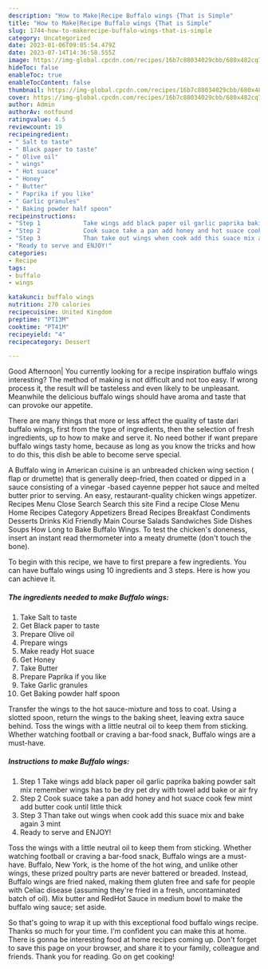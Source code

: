 ```yaml
---
description: "How to Make|Recipe Buffalo wings {That is Simple"
title: "How to Make|Recipe Buffalo wings {That is Simple"
slug: 1744-how-to-makerecipe-buffalo-wings-that-is-simple
category: Uncategorized
date: 2023-01-06T09:05:54.479Z
date: 2023-07-14T14:36:58.555Z
image: https://img-global.cpcdn.com/recipes/16b7c88034029cbb/680x482cq70/buffalo-wings-recipe-main-photo.jpg
hideToc: false
enableToc: true
enableTocContent: false
thumbnail: https://img-global.cpcdn.com/recipes/16b7c88034029cbb/680x482cq70/buffalo-wings-recipe-main-photo.jpg
cover: https://img-global.cpcdn.com/recipes/16b7c88034029cbb/680x482cq70/buffalo-wings-recipe-main-photo.jpg
author: Admin
authorAv: notfound
ratingvalue: 4.5
reviewcount: 19
recipeingredient:
- " Salt to taste"
- " Black paper to taste"
- " Olive oil"
- " wings"
- " Hot suace"
- " Honey"
- " Butter"
- " Paprika if you like"
- " Garlic granules"
- " Baking powder half spoon"
recipeinstructions:
- "Step 1            Take wings add black paper oil garlic paprika baking powder salt mix remember wings has to be dry pet dry with towel add bake or air fry"
- "Step 2            Cook suace take a pan add honey and hot suace cook few mint add butter cook until little thick"
- "Step 3            Than take out wings when cook add this suace mix and bake again 3 mint"
- "Ready to serve and ENJOY!"
categories:
- Recipe
tags:
- buffalo
- wings

katakunci: buffalo wings 
nutrition: 270 calories
recipecuisine: United Kingdom
preptime: "PT13M"
cooktime: "PT41M"
recipeyield: "4"
recipecategory: Dessert

---
```



Good Afternoon| You currently looking for a recipe inspiration buffalo wings interesting? The method of making is not difficult and not too easy. If wrong process it, the result will be tasteless and even likely to be unpleasant. Meanwhile the delicious buffalo wings should have aroma and taste that can provoke our appetite.






There are many things that more or less affect the quality of taste dari buffalo wings, first from the type of ingredients, then the selection of fresh ingredients, up to how to make and serve it. No need bother if want prepare buffalo wings tasty home, because as long as you know the tricks and how to do this, this dish be able to become serve special.


A Buffalo wing in American cuisine is an unbreaded chicken wing section ( flap or drumette) that is generally deep-fried, then coated or dipped in a sauce consisting of a vinegar -based cayenne pepper hot sauce and melted butter prior to serving. An easy, restaurant-quality chicken wings appetizer. Recipes Menu Close Search Search this site Find a recipe Close Menu Home Recipes Category Appetizers Bread Recipes Breakfast Condiments Desserts Drinks Kid Friendly Main Course Salads Sandwiches Side Dishes Soups How Long to Bake Buffalo Wings. To test the chicken&#39;s doneness, insert an instant read thermometer into a meaty drumette (don&#39;t touch the bone).


To begin with this recipe, we have to first prepare a few ingredients. You can have buffalo wings using 10 ingredients and 3 steps. Here is how you can achieve it.

<!--inarticleads1-->

##### The ingredients needed to make Buffalo wings:

1. Take  Salt to taste
1. Get  Black paper to taste
1. Prepare  Olive oil
1. Prepare  wings
1. Make ready  Hot suace
1. Get  Honey
1. Take  Butter
1. Prepare  Paprika if you like
1. Take  Garlic granules
1. Get  Baking powder half spoon


Transfer the wings to the hot sauce-mixture and toss to coat. Using a slotted spoon, return the wings to the baking sheet, leaving extra sauce behind. Toss the wings with a little neutral oil to keep them from sticking. Whether watching football or craving a bar-food snack, Buffalo wings are a must-have. 

<!--inarticleads2-->

##### Instructions to make Buffalo wings:

1. Step 1            Take wings add black paper oil garlic paprika baking powder salt mix remember wings has to be dry pet dry with towel add bake or air fry
1. Step 2            Cook suace take a pan add honey and hot suace cook few mint add butter cook until little thick
1. Step 3            Than take out wings when cook add this suace mix and bake again 3 mint
1. Ready to serve and ENJOY!

Toss the wings with a little neutral oil to keep them from sticking. Whether watching football or craving a bar-food snack, Buffalo wings are a must-have. Buffalo, New York, is the home of the hot wing, and unlike other wings, these prized poultry parts are never battered or breaded. Instead, Buffalo wings are fried naked, making them gluten free and safe for people with Celiac disease (assuming they&#39;re fried in a fresh, uncontaminated batch of oil). Mix butter and RedHot Sauce in medium bowl to make the buffalo wing sauce; set aside. 

So that's going to wrap it up with this exceptional food buffalo wings recipe. Thanks so much for your time. I'm confident you can make this at home. There is gonna be interesting food at home recipes coming up. Don't forget to save this page on your browser, and share it to your family, colleague and friends. Thank you for reading. Go on get cooking!
